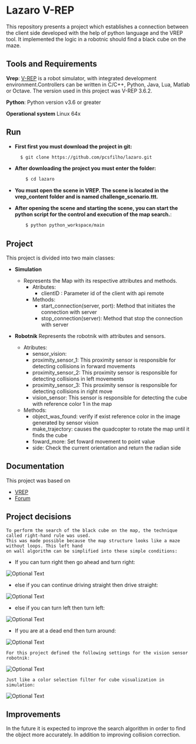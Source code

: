 # Lazaro V-REP
This repository presents a project which establishes a connection between the client side developed with the help of python language and the VREP tool. It implemented the logic in a robotnic should find a black cube on the maze.

## Tools and Requirements

**Vrep**:
[V-REP](http://www.coppeliarobotics.com/) is a robot simulator, with integrated development environment.Controllers can be written in C/C++, Python, Java, Lua, Matlab or Octave. The version used in this project was V-REP 3.6.2.

**Python**:
Python version v3.6 or greater 

**Operational system**
Linux 64x

## Run
- **First first you must download the project in git:**

  ```bash
    $ git clone https://github.com/pcsfilho/lazaro.git
    ```
- **After downloading the project you must enter the folder:**

    ```bash
        $ cd lazaro
    ```

- **You must open the scene in VREP. The scene is located in the vrep_content folder and is named challenge_scenario.ttt.**
- **After opening the scene and starting the scene, you can start the python script for the control and execution of the map search.**:

    ```bash
        $ python python_workspace/main
    ```

## Project
This project is divided into two main classes:
- **Simulation**
    - Represents the Map with its respective attributes and methods.
        - Atributes:
            - clientID : Parameter id of the client with api remote
        - Methods:
            - start_connection(server, port): Method that initiates the connection with server
            - stop_connection(server): Method that stop the connection with server
        
- **Robotnik**
Represents the robotnik with attributes and sensors.
    - Atributes:
        - sensor_vision:
        - proximity_sensor_1: This proximity sensor is responsible for detecting collisions in forward movements
        - proximity_sensor_2: This proximity sensor is responsible for detecting collisions in left movements
        - proximity_sensor_3: This proximity sensor is responsible for detecting collisions in right move
        - vision_sensor: This sensor is responsible for detecting the cube with reference color 1 in the map
    - Methods:
        - object_was_found: verify if exist reference color in the image generated by sensor vision
        - make_trajectory: causes the quadcopter to rotate the map until it finds the cube
        - foward_more: Set foward movement to point value
        - side: Check the current orientation and return the radian side

## Documentation
This project was based on
- [VREP](http://www.coppeliarobotics.com/helpFiles/)
- [Forum](http://www.forum.coppeliarobotics.com)

## Project decisions
    To perform the search of the black cube on the map, the technique called right-hand rule was used.
    This was made possible because the map structure looks like a maze without loops. This left hand 
    on wall algorithm can be simplified into these simple conditions:
-  If you can turn right then go ahead and turn right:

![Optional Text](https://github.com/pcsfilho/lazaro/blob/master/img/left_back.png)

- else if you can continue driving straight then drive straight:

![Optional Text](https://github.com/pcsfilho/lazaro/blob/master/img/left.png)

- else if you can turn left then turn left:

![Optional Text](https://github.com/pcsfilho/lazaro/blob/master/img/right.png)

- If you are at a dead end then turn around:

![Optional Text](https://github.com/pcsfilho/lazaro/blob/master/img/back.png)

    For this project defined the following settings for the vision sensor robotnik:

![Optional Text](https://github.com/pcsfilho/lazaro/blob/master/img/pespective.png)

    Just like a color selection filter for cube visualization in simulation:

![Optional Text](https://github.com/pcsfilho/lazaro/blob/master/img/filter.png)

## Improvements
In the future it is expected to improve the search algorithm in order to find the object more accurately.
In addition to improving collision correction.